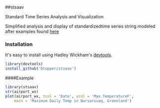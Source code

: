 ##stsaav
 
Standard Time Series Analysis and Visualization 

Simplified analysis and display of standardizedtime series string modeled after examples found [here](http://www.st.nmfs.noaa.gov/plankton)


### Installation

It's easy to install using Hadley Wickham's [devtools](http://cran.r-project.org/web/packages/devtools/index.html).

```r
library(devtools)
install_github('btupper/stsaav')
```

####Example

```R
library(stsaav)
str(airport_wx)
plot(airport_wx, tcol = 'Date', vcol = 'Max.TemperatureF', 
    main = 'Maximum Daily Temp in Narsarsuaq, Greenland')
```